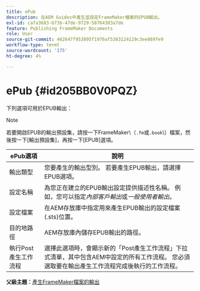```yaml
---
title: ePub
description: 在AEM Guides中產生並設定FrameMaker檔案的EPUB輸出。
exl-id: cafa3683-673b-47de-9729-58764303a7de
feature: Publishing FrameMaker Documents
role: User
source-git-commit: 462647f953895f1976af5383124129c3ee869fe9
workflow-type: tm+mt
source-wordcount: '175'
ht-degree: 4%

---
```


# ePub {#id205BB0V0PQZ}

下列選項可用於EPUB輸出：

>[!NOTE]
>
> 若要開啟EPUB的輸出預設集，請按一下FrameMaker\（`.fm`或`.book`\）檔案，然後按一下[輸出預設集]，再按一下[EPUB]選項。

| ePub選項 | 說明 |
|-----------|-----------|
| 輸出類型 | 您要產生的輸出型別。 若要產生EPUB輸出，請選擇EPUB選項。 |
| 設定名稱 | 為您正在建立的EPUB輸出設定提供描述性名稱。 例如，您可以指定&#x200B;*內部客戶輸出*&#x200B;或&#x200B;*一般使用者輸出*。 |
| 設定檔案 | 在AEM存放庫中指定用來產生EPUB輸出的設定檔案\(.sts\)位置。 |
| 目的地路徑 | AEM存放庫內儲存EPUB輸出的路徑。 |
| 執行Post產生工作流程 | 選擇此選項時，會顯示新的「Post產生工作流程」下拉式清單，其中包含AEM中設定的所有工作流程。 您必須選取要在輸出產生工作流程完成後執行的工作流程。 |

**父級主題：**[&#x200B;產生FrameMaker檔案的輸出](fm-output-generatation.md)
